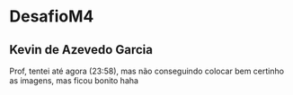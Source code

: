 # DesafioM4
## Kevin de Azevedo Garcia

Prof, tentei até agora (23:58), mas não conseguindo colocar bem certinho as imagens, mas ficou bonito haha
